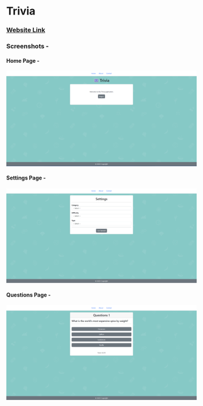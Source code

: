 # Trivia

### [Website Link](http://trivia.quarterconcept.com/)

### Screenshots - 

#### Home Page -
![alt text](https://github.com/ashwin-pandey/trivia-frontend/blob/master/public/home.png)

#### Settings Page - 
![alt text](https://github.com/ashwin-pandey/trivia-frontend/blob/master/public/settings.png)

#### Questions Page - 
![alt text](https://github.com/ashwin-pandey/trivia-frontend/blob/master/public/questions.png)